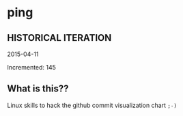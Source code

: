 # ping

## HISTORICAL ITERATION
2015-04-11

Incremented: 145

## What is this?? 
Linux skills to hack the github commit visualization chart `;-)`

